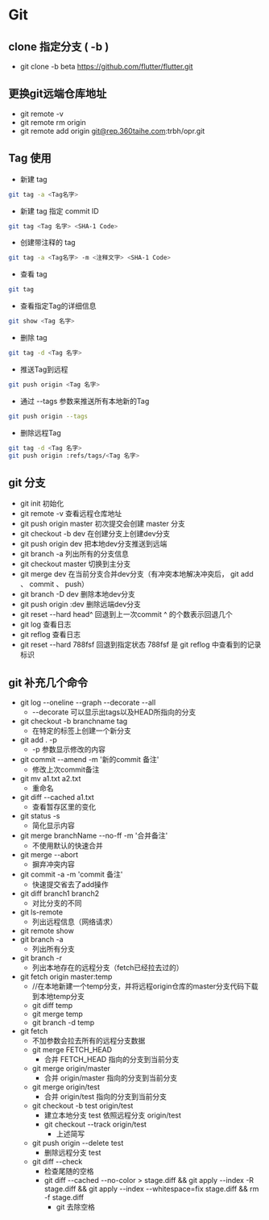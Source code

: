 # Git

## clone 指定分支 (  -b )
  * git clone -b beta https://github.com/flutter/flutter.git

## 更换git远端仓库地址
  * git remote -v
  * git remote rm origin
  * git remote add origin git@rep.360taihe.com:trbh/opr.git
## Tag 使用
  * 新建 tag
  ```bash
  git tag -a <Tag名字>
  ```
  * 新建 tag 指定 commit ID
  ```bash
  git tag <Tag 名字> <SHA-1 Code>
  ```
  * 创建带注释的 tag
  ```bash
  git tag -a <Tag名字> -m <注释文字> <SHA-1 Code>
  ```
  * 查看 tag
  ```bash
  git tag
  ```
  * 查看指定Tag的详细信息
  ```bash
  git show <Tag 名字>
  ```
  * 删除 tag
  ```bash
  git tag -d <Tag 名字>
  ```
  * 推送Tag到远程
  ```bash
  git push origin <Tag 名字>
  ```
  * 通过 --tags 参数来推送所有本地新的Tag
  ```bash
  git push origin --tags
  ```
  * 删除远程Tag
  ```bash
  git tag -d <Tag 名字>
  git push origin :refs/tags/<Tag 名字>
  ```
## git 分支
  * git init 初始化
  * git remote -v 查看远程仓库地址
  * git push origin master  初次提交会创建 master 分支
  * git checkout -b dev 在创建分支上创建dev分支
  * git push origin dev 把本地dev分支推送到远端
  * git branch -a 列出所有的分支信息
  * git checkout master 切换到主分支
  * git merge dev 在当前分支合并dev分支（有冲突本地解决冲突后， git add 、 commit 、 push）
  * git branch -D dev 删除本地dev分支
  * git push origin :dev 删除远端dev分支
  * git reset --hard head^ 回退到上一次commit ^ 的个数表示回退几个
  * git log 查看日志
  * git reflog 查看日志
  * git reset --hard 788fsf 回退到指定状态 788fsf 是 git reflog 中查看到的记录标识

## git 补充几个命令
  * git log --oneline --graph --decorate --all
    * --decorate 可以显示出tags以及HEAD所指向的分支
  * git checkout -b branchname tag
    * 在特定的标签上创建一个新分支
  * git add . -p
    * -p 参数显示修改的内容
  * git commit --amend -m '新的commit 备注'  
    * 修改上次commit备注
  * git mv a1.txt a2.txt
    * 重命名
  * git diff --cached  a1.txt
    * 查看暂存区里的变化
  * git status -s
    * 简化显示内容
  * git merge branchName --no-ff -m '合并备注'
    * 不使用默认的快速合并
  * git merge --abort
    * 摒弃冲突内容
  * git commit -a -m 'commit 备注'
    * 快速提交省去了add操作
  * git diff branch1 branch2
    * 对比分支的不同  
  * git ls-remote
    * 列出远程信息（网络请求）
  * git remote show 
  * git branch -a
    * 列出所有分支
  * git branch -r
    * 列出本地存在的远程分支（fetch已经拉去过的）
  * git fetch origin master:temp
    * //在本地新建一个temp分支，并将远程origin仓库的master分支代码下载到本地temp分支
    * git diff temp
    * git merge temp
    * git branch -d temp
  * git fetch
    * 不加参数会拉去所有的远程分支数据
    * git merge FETCH_HEAD
      * 合并 FETCH_HEAD 指向的分支到当前分支
    * git merge origin/master
      * 合并 origin/master 指向的分支到当前分支
    * git merge origin/test
      * 合并 origin/test 指向的分支到当前分支
    * git checkout -b test origin/test
      * 建立本地分支 test 依照远程分支 origin/test
      * git checkout --track origin/test
        * 上述简写
    * git push  origin --delete test
      * 删除远程分支 test
    * git diff --check
      * 检查尾随的空格    
      * git diff --cached --no-color > stage.diff && git apply --index -R stage.diff && git apply --index --whitespace=fix stage.diff && rm -f stage.diff
        * git 去除空格